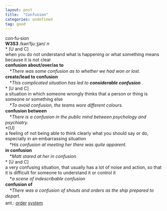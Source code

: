 ```yaml
---
layout: post
title:  "Confusion"
categories: undefined
tag: good
---
```

<DIV style="MARGIN: 0px 0px 5px">con<B>·</B>fu<B>·</B>sion<BR><B>W3S3</B> /kənˈfjuːʒən/ <I>n</I> <BR>* [U and C] <BR>when you do not understand what is happening or what something means because it is not clear<BR><B>confusion about/over/as to</B><BR>　*<I>There was some confusion as to whether we had won or lost.</I><BR><B>create/lead to confusion</B><BR>　*<I>This complicated situation has led to <B>considerable confusion</B> .</I><BR>* [U and C] <BR>a situation in which someone wrongly thinks that a person or thing is someone or something else<BR>　*<I>To avoid confusion, the teams wore different colours.</I><BR><B>confusion between</B><BR>　*<I>There is a confusion in the public mind between psychology and psychiatry.</I><BR>*[U] <BR>a feeling of not being able to think clearly what you should say or do, especially in an embarrassing situation<BR>　*<I>His confusion at meeting her there was quite apparent.</I><BR><B>in confusion</B><BR>　*<I>Matt stared at her in confusion.</I><BR>* [U and C] <BR>a very confusing situation, that usually has a lot of noise and action, so that it is difficult for someone to understand it or control it<BR>　*<I>a scene of indescribable confusion</I><BR><B>confusion of</B><BR>　*<I>There was a confusion of shouts and orders as the ship prepared to depart.</I></DIV>
<DIV style="MARGIN: 0px 0px 5px">
<DIV style="MARGIN: 4px 0px">ant.: <A href="{{ site.baseurl }}/order"><U>order</U></A> <A href="{{ site.baseurl }}/system"><U>system</U></A></DIV></DIV>
